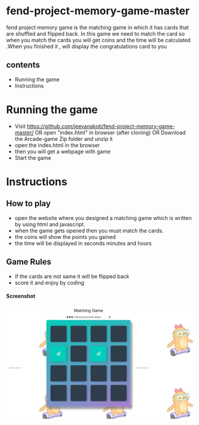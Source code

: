 # fend-project-memory-game-master
fend project memory game is the matching game in which it has cards that are shuffled and flipped back. In this game we need to match the card so when you match the cards you will get coins and the time will be calculated .When you finished it , will display the congratulations card to you 
## contents
* Running the game
* Instructions

# Running the game
* Visit https://github.com/jeevanakoti/fend-project-memory-game-master/ OR open "index.html" in browser (after cloning) OR Download the Arcade-game Zip folder and unzip it 
* open the index.html in the browser 
* then you will get a webpage with game
* Start the game

# Instructions

## How to play
* open the website where you designed a matching game which is written by using html and javascript.
* when the game gets opened then you must match the cards.
* the coins will show the points you gained
* the time will be displayed in seconds minutes and hours 

## Game Rules
* if the cards are not same it will be flipped back
* score it and enjoy by coding

#### Screenshot

![Screenshot](https://github.com/jeevanakoti/fend-project-memory-game-master/blob/master/sample1.JPG)
